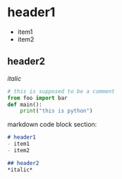 # header1
- item1
- item2

## header2
*italic*

```python
# this is supposed to be a comment
from foo import bar
def main():
	print("this is python")
```

markdown code block section:
```markdown
# header1
- item1
- item2

## header2
*italic*
```
